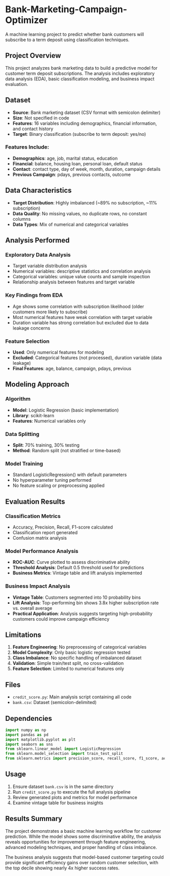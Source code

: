 # Bank-Marketing-Campaign-Optimizer

A machine learning project to predict whether bank customers will subscribe to a term deposit using classification techniques.

## Project Overview

This project analyzes bank marketing data to build a predictive model for customer term deposit subscriptions. The analysis includes exploratory data analysis (EDA), basic classification modeling, and business impact evaluation.

## Dataset

- **Source**: Bank marketing dataset (CSV format with semicolon delimiter)
- **Size**: Not specified in code
- **Features**: 16 variables including demographics, financial information, and contact history
- **Target**: Binary classification (subscribe to term deposit: yes/no)

### Features Include:
- **Demographics**: age, job, marital status, education
- **Financial**: balance, housing loan, personal loan, default status
- **Contact**: contact type, day of week, month, duration, campaign details
- **Previous Campaign**: pdays, previous contacts, outcome

## Data Characteristics

- **Target Distribution**: Highly imbalanced (~89% no subscription, ~11% subscription)
- **Data Quality**: No missing values, no duplicate rows, no constant columns
- **Data Types**: Mix of numerical and categorical variables

## Analysis Performed

### Exploratory Data Analysis
- Target variable distribution analysis
- Numerical variables: descriptive statistics and correlation analysis
- Categorical variables: unique value counts and sample inspection
- Relationship analysis between features and target variable

### Key Findings from EDA
- Age shows some correlation with subscription likelihood (older customers more likely to subscribe)
- Most numerical features have weak correlation with target variable
- Duration variable has strong correlation but excluded due to data leakage concerns

### Feature Selection
- **Used**: Only numerical features for modeling
- **Excluded**: Categorical features (not processed), duration variable (data leakage)
- **Final Features**: age, balance, campaign, pdays, previous

## Modeling Approach

### Algorithm
- **Model**: Logistic Regression (basic implementation)
- **Library**: scikit-learn
- **Features**: Numerical variables only

### Data Splitting
- **Split**: 70% training, 30% testing
- **Method**: Random split (not stratified or time-based)

### Model Training
- Standard LogisticRegression() with default parameters
- No hyperparameter tuning performed
- No feature scaling or preprocessing applied

## Evaluation Results

### Classification Metrics
- Accuracy, Precision, Recall, F1-score calculated
- Classification report generated
- Confusion matrix analysis

### Model Performance Analysis
- **ROC-AUC**: Curve plotted to assess discriminative ability
- **Threshold Analysis**: Default 0.5 threshold used for predictions
- **Business Metrics**: Vintage table and lift analysis implemented

### Business Impact Analysis
- **Vintage Table**: Customers segmented into 10 probability bins
- **Lift Analysis**: Top-performing bin shows 3.8x higher subscription rate vs. overall average
- **Practical Application**: Analysis suggests targeting high-probability customers could improve campaign efficiency

## Limitations

1. **Feature Engineering**: No preprocessing of categorical variables
2. **Model Complexity**: Only basic logistic regression tested
3. **Class Imbalance**: No specific handling of imbalanced dataset
4. **Validation**: Simple train/test split, no cross-validation
5. **Feature Selection**: Limited to numerical features only

## Files

- `credit_score.py`: Main analysis script containing all code
- `bank.csv`: Dataset (semicolon-delimited)

## Dependencies

```python
import numpy as np
import pandas as pd
import matplotlib.pyplot as plt
import seaborn as sns
from sklearn.linear_model import LogisticRegression
from sklearn.model_selection import train_test_split
from sklearn.metrics import precision_score, recall_score, f1_score, accuracy_score, classification_report, confusion_matrix, ConfusionMatrixDisplay, roc_auc_score, RocCurveDisplay
```

## Usage

1. Ensure dataset `bank.csv` is in the same directory
2. Run `credit_score.py` to execute the full analysis pipeline
3. Review generated plots and metrics for model performance
4. Examine vintage table for business insights

## Results Summary

The project demonstrates a basic machine learning workflow for customer prediction. While the model shows some discriminative ability, the analysis reveals opportunities for improvement through feature engineering, advanced modeling techniques, and proper handling of class imbalance.

The business analysis suggests that model-based customer targeting could provide significant efficiency gains over random customer selection, with the top decile showing nearly 4x higher success rates.
